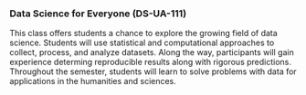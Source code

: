 ### Data Science for Everyone (DS-UA-111)
This class offers students a chance to explore the growing field of data science. Students will use statistical and computational approaches to collect, process, and analyze datasets. Along the way, participants will gain experience determing reproducible results along with rigorous predictions. Throughout the semester, students will learn to solve problems with data for applications in the humanities and sciences.  
